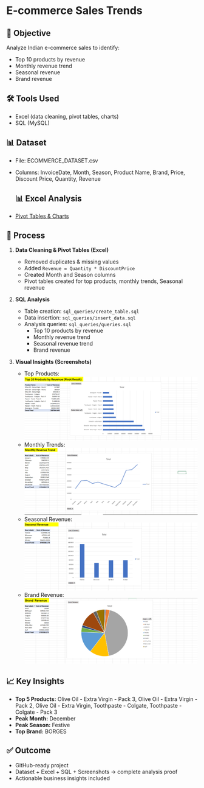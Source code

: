 # E-commerce Sales Trends

## 📌 Objective
Analyze Indian e-commerce sales to identify:
- Top 10 products by revenue
- Monthly revenue trend
- Seasonal revenue
- Brand revenue

## 🛠 Tools Used
- Excel (data cleaning, pivot tables, charts)
- SQL (MySQL)

## 📊 Dataset
- File: ECOMMERCE_DATASET.csv
- Columns: InvoiceDate, Month, Season, Product Name, Brand, Price, Discount Price, Quantity, Revenue

  ## 📊 Excel Analysis
- [Pivot Tables & Charts](pivot_tables.xlsx)

## 🔎 Process
1. **Data Cleaning & Pivot Tables (Excel)**
   - Removed duplicates & missing values
   - Added `Revenue = Quantity * DiscountPrice`
   - Created Month and Season columns
   - Pivot tables created for top products, monthly trends, Seasonal revenue

2. **SQL Analysis**
   - Table creation: `sql_queries/create_table.sql`
   - Data insertion: `sql_queries/insert_data.sql`
   - Analysis queries: `sql_queries/queries.sql`
     - Top 10 products by revenue
     - Monthly revenue trend
     - Seasonal revenue trend
     - Brand revenue

3. **Visual Insights (Screenshots)**
   - Top Products: ![Top Products](screenshots/top_products.png)
   - Monthly Trends: ![Monthly Trends](screenshots/monthly_trend.png)
   - Seasonal Revenue: ![Seasonal Revenue](screenshots/seasonal_revenue.png)
   - Brand Revenue: ![Brand Revenue](screenshots/brand_revenue.png)

## 📈 Key Insights
- **Top 5 Products:** Olive Oil - Extra Virgin - Pack 3, Olive Oil - Extra Virgin - Pack 2, Olive Oil - Extra Virgin, Toothpaste - Colgate, Toothpaste - Colgate - Pack 3
- **Peak Month:** December
- **Peak Season:** Festive
- **Top Brand:** BORGES

## ✅ Outcome
- GitHub-ready project
- Dataset + Excel + SQL + Screenshots → complete analysis proof
- Actionable business insights included

